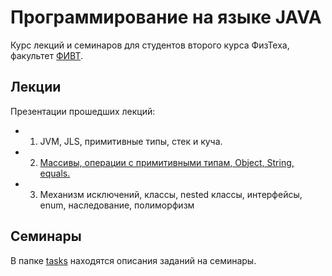 # Программирование на языке JAVA

Курс лекций и семинаров для студентов второго курса ФизТеха, факультет
[ФИВТ](http://fivt.fizteh.ru).

## Лекции
Презентации прошедших лекций:
* 01. JVM, JLS, примитивные типы, стек и куча.
* 02. [Массивы, операции с примитивными типам, Object, String, equals.](http://yadi.sk/d/Ucj7jVOTuq82)
* 03. Механизм исключений, классы, nested классы, интерфейсы, enum, наследование, полиморфизм

## Семинары
В папке [tasks](fizteh-java-task/tree/master/tasks) находятся описания заданий на семинары.
